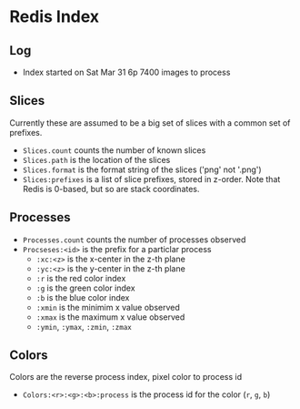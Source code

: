 
# Redis Index

## Log

* Index started on Sat Mar 31 6p
  7400 images to process

## Slices

Currently these are assumed to be a big set of slices with a common set of
prefixes. 

* `Slices.count` counts the number of known slices
* `Slices.path` is the location of the slices
* `Slices.format` is the format string of the slices ('png' not '.png')
* `Slices:prefixes` is a list of slice prefixes, stored in z-order. Note that
  Redis is 0-based, but so are stack coordinates.

## Processes

* `Processes.count` counts the number of processes observed
* `Procseses:<id>` is the prefix for a particlar process
  * `:xc:<z>` is the x-center in the z-th plane
  * `:yc:<z>` is the y-center in the z-th plane
  * `:r` is the red color index
  * `:g` is the green color index
  * `:b` is the blue color index
  * `:xmin` is the minimim x value observed
  * `:xmax` is the maximum x value observed
  * `:ymin`, `:ymax`, `:zmin`, `:zmax`

## Colors 

Colors are the reverse process index, pixel color to process id

* `Colors:<r>:<g>:<b>:process` is the process id for the color (`r`, `g`, `b`)
